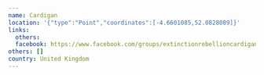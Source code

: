 ```yaml
---
name: Cardigan
location: '{"type":"Point","coordinates":[-4.6601085,52.0828089]}'
links:
  others: 
  facebook: https://www.facebook.com/groups/extinctionrebellioncardigan/?ref=br_rs
others: []
country: United Kingdom
---
```

